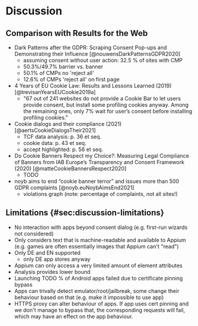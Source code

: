 # Discussion

## Comparison with Results for the Web

* Dark Patterns after the GDPR: Scraping Consent Pop-ups and Demonstrating their Influence [@nouwensDarkPatternsGDPR2020]
    * assuming consent without user action: 32.5 % of sites with CMP
    * 50.3%/49.7% barrier vs. banner
    * 50.1% of CMPs no 'reject all'
    * 12.6% of CMPs 'reject all' on first page
* 4 Years of EU Cookie Law: Results and Lessons Learned (2019) [@trevisanYearsEUCookie2019a]
    * "67 out of 241 websites do not provide a Cookie Bar to let users provide consent, but install some profiling cookies anyway. Among the remaining ones, only 7% wait for user’s consent before installing profiling cookies."
* Cookie dialogs and their compliance (2021) [@aertsCookieDialogsTheir2021]
    * TCF data analysis: p. 36 et seq.
    * cookie data: p. 43 et seq.
    * accept highlighted: p. 56 et seq.
* Do Cookie Banners Respect my Choice?: Measuring Legal Compliance of Banners from IAB Europe’s Transparency and Consent Framework (2020) [@matteCookieBannersRespect2020]
    * TODO
* noyb aims to end “cookie banner terror” and issues more than 500 GDPR complaints [@noyb.euNoybAimsEnd2021]
    * violations graph (note: percentage of complaints, not all sites!)

## Limitations {#sec:discussion-limitations}

* No interaction with apps beyond consent dialog (e.g. first-run wizards not considered)
* Only considers text that is machine-readable and available to Appium (e.g. games are often essentially images that Appium can't "read")
* Only DE and EN supported
    * only DE app stores anyway
* Appium can only access a very limited amount of element attributes
* Analysis provides lower bound
* Launching TODO % of Android apps failed due to certificate pinning bypass
* Apps can trivally detect emulator/root/jailbreak, some change their behaviour based on that (e.g. make it impossible to use app)
* HTTPS proxy can alter behaviour of apps. If app uses cert pinning and we don't manage to bypass that, the corresponding requests will fail, which may have an effect on the app behaviour.
